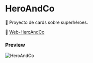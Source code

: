 # HeroAndCo

🔭 Proyecto de cards sobre superhéroes.

🔗 [Web-HeroAndCo](https://bit.ly/3FwOLbQ)


### Preview
![HeroAndCo](https://raw.githubusercontent.com/soymilidev/Proyectos/main/01-HeroAndCo/img/HeroAndCo-mockup.jpg)

